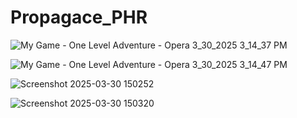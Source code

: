 # Propagace_PHR

![My Game - One Level Adventure - Opera 3_30_2025 3_14_37 PM](https://github.com/user-attachments/assets/3bbb1248-3caf-4f66-b538-b747d78841be)

![My Game - One Level Adventure - Opera 3_30_2025 3_14_47 PM](https://github.com/user-attachments/assets/c1de4f93-9127-4314-b379-79eff1747f4b)

![Screenshot 2025-03-30 150252](https://github.com/user-attachments/assets/12a2551d-14a9-425a-8c7d-168f99e1f780)

![Screenshot 2025-03-30 150320](https://github.com/user-attachments/assets/e792c1bd-0cf2-46d9-a2ec-04ce19034ee7)
